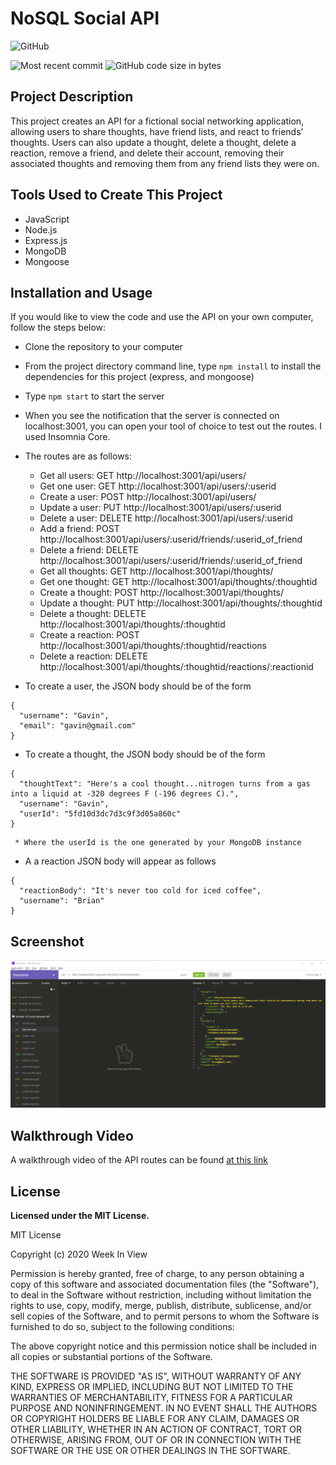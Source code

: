 # NoSQL Social API

  ![GitHub](https://img.shields.io/github/license/kpehl/pizza-hunt?style=plastic)
  
  ![Most recent commit](https://img.shields.io/github/last-commit/kpehl/pizza-hunt)
  ![GitHub code size in bytes](https://img.shields.io/github/languages/code-size/kpehl/pizza-hunt)


## Project Description

This project creates an API for a fictional social networking application, allowing users to share thoughts, have friend lists, and react to friends' thoughts. Users can also update a thought, delete a thought, delete a reaction, remove a friend, and delete their account, removing their associated thoughts and removing them from any friend lists they were on.

## Tools Used to Create This Project
* JavaScript
* Node.js
* Express.js
* MongoDB
* Mongoose

## Installation and Usage

If you would like to view the code and use the API on your own computer, follow the steps below:

* Clone the repository to your computer
* From the project directory command line, type `npm install` to install the dependencies for this project (express, and mongoose)
* Type `npm start` to start the server
* When you see the notification that the server is connected on localhost:3001, you can open your tool of choice to test out the routes. I used Insomnia Core.
* The routes are as follows:
    * Get all users: GET http://localhost:3001/api/users/
    * Get one user: GET http://localhost:3001/api/users/:userid
    * Create a user: POST http://localhost:3001/api/users/
    * Update a user: PUT http://localhost:3001/api/users/:userid
    * Delete a user: DELETE http://localhost:3001/api/users/:userid
    * Add a friend: POST http://localhost:3001/api/users/:userid/friends/:userid_of_friend
    * Delete a friend: DELETE http://localhost:3001/api/users/:userid/friends/:userid_of_friend
    * Get all thoughts: GET http://localhost:3001/api/thoughts/
    * Get one thought: GET http://localhost:3001/api/thoughts/:thoughtid
    * Create a thought: POST http://localhost:3001/api/thoughts/
    * Update a thought: PUT http://localhost:3001/api/thoughts/:thoughtid
    * Delete a thought: DELETE http://localhost:3001/api/thoughts/:thoughtid
    * Create a reaction: POST http://localhost:3001/api/thoughts/:thoughtid/reactions
    * Delete a reaction: DELETE http://localhost:3001/api/thoughts/:thoughtid/reactions/:reactionid

* To create a user, the JSON body should be of the form
```
{
  "username": "Gavin",
  "email": "gavin@gmail.com"
}
```
* To create a thought, the JSON body should be of the form
```
{
  "thoughtText": "Here's a cool thought...nitrogen turns from a gas into a liquid at -320 degrees F (-196 degrees C).",
  "username": "Gavin",
  "userId": "5fd10d3dc7d3c9f3d05a860c"
}
```
     * Where the userId is the one generated by your MongoDB instance

* A a reaction JSON body will appear as follows
```
{
  "reactionBody": "It's never too cold for iced coffee",
  "username": "Brian"
}
```


## Screenshot

![screenshot](./social-api-screenshot.png)

## Walkthrough Video
A walkthrough video of the API routes can be found [at this link](https://drive.google.com/file/d/1t5EAA9HISZJhPTWqLo6F15WVGXaRY421/view)

## License
  **Licensed under the MIT License.**

 MIT License

Copyright (c) 2020 Week In View

Permission is hereby granted, free of charge, to any person obtaining a copy
of this software and associated documentation files (the "Software"), to deal
in the Software without restriction, including without limitation the rights
to use, copy, modify, merge, publish, distribute, sublicense, and/or sell
copies of the Software, and to permit persons to whom the Software is
furnished to do so, subject to the following conditions:

The above copyright notice and this permission notice shall be included in all
copies or substantial portions of the Software.

THE SOFTWARE IS PROVIDED "AS IS", WITHOUT WARRANTY OF ANY KIND, EXPRESS OR
IMPLIED, INCLUDING BUT NOT LIMITED TO THE WARRANTIES OF MERCHANTABILITY,
FITNESS FOR A PARTICULAR PURPOSE AND NONINFRINGEMENT. IN NO EVENT SHALL THE
AUTHORS OR COPYRIGHT HOLDERS BE LIABLE FOR ANY CLAIM, DAMAGES OR OTHER
LIABILITY, WHETHER IN AN ACTION OF CONTRACT, TORT OR OTHERWISE, ARISING FROM,
OUT OF OR IN CONNECTION WITH THE SOFTWARE OR THE USE OR OTHER DEALINGS IN THE
SOFTWARE.
